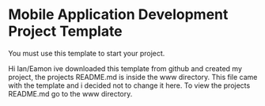 # Mobile Application Development Project Template
You must use this template to start your project.

Hi Ian/Eamon ive downloaded this template from github and created my project, the projects README.md is inside the www directory. This file came with the template and i decided not to change it here. To view the projects README.md go to the www directory.
